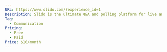 ```yaml
---
URL: https://www.slido.com/?experience_id=1
Description: Slido is the ultimate Q&A and polling platform for live and virtual meetings and events.
Tag:
  - Communication
Pricing:
  - Free
  - Paid
Price: $10/month
---
```

